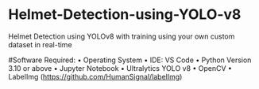 # Helmet-Detection-using-YOLO-v8
Helmet Detection using YOLOv8 with training using your own custom dataset in real-time

#Software Required:
•	Operating System
•	IDE: VS Code
•	Python Version 3.10 or above
•	Jupyter Notebook
•	Ultralytics YOLO v8 
•	OpenCV
•	LabelImg (https://github.com/HumanSignal/labelImg)


